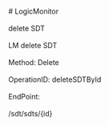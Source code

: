 <br>#     LogicMonitor</br>
<br>delete SDT</br>
<br>LM delete SDT</br>
<br>Method: Delete</br>
<br>OperationID: deleteSDTById</br>
<br>EndPoint:</br>
<br>/sdt/sdts/{id}</br>

